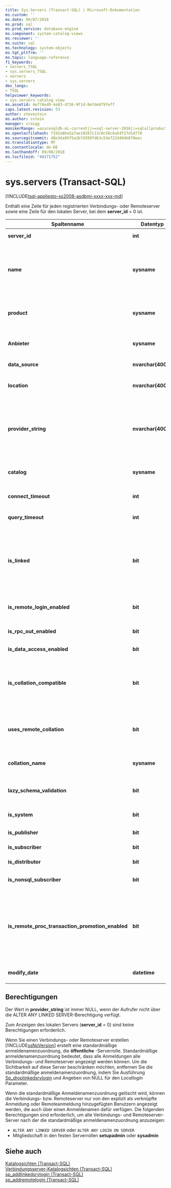```yaml
---
title: Sys.Servers (Transact-SQL) | Microsoft-Dokumentation
ms.custom: ''
ms.date: 09/07/2018
ms.prod: sql
ms.prod_service: database-engine
ms.component: system-catalog-views
ms.reviewer: ''
ms.suite: sql
ms.technology: system-objects
ms.tgt_pltfrm: ''
ms.topic: language-reference
f1_keywords:
- servers_TSQL
- sys.servers_TSQL
- servers
- sys.servers
dev_langs:
- TSQL
helpviewer_keywords:
- sys.servers catalog view
ms.assetid: 4e774ed9-4e83-4726-9f1d-8efde8f9feff
caps.latest.revision: 53
author: stevestein
ms.author: sstein
manager: craigg
monikerRange: =azuresqldb-mi-current||>=sql-server-2016||=sqlallproducts-allversions||>=sql-server-linux-2017
ms.openlocfilehash: f192a8ba5a7ae18287c13c8c58c6a54f27d14778
ms.sourcegitcommit: d8e3da95f5a2b7d3997d63c53e722d494b878eec
ms.translationtype: MT
ms.contentlocale: de-DE
ms.lasthandoff: 09/08/2018
ms.locfileid: "44171752"
---
```

# <a name="sysservers-transact-sql"></a>sys.servers (Transact-SQL)
[!INCLUDE[tsql-appliesto-ss2008-asdbmi-xxxx-xxx-md](../../includes/tsql-appliesto-ss2008-asdbmi-xxxx-xxx-md.md)]

  Enthält eine Zeile für jeden registrierten Verbindungs- oder Remoteserver sowie eine Zeile für den lokalen Server, bei dem **server_id** = 0 ist.  

|Spaltenname|Datentyp|Description|  
|-----------------|---------------|-----------------|  
|**server_id**|**int**|Lokale ID des Verbindungsservers.|  
|**name**|**sysname**|Wenn **Server_id** = 0, der zurückgegebene Wert ist, den Namen des Servers.<br /><br /> Wenn **Server_id** > 0 ist, der zurückgegebene Wert wird der lokale Name des Verbindungsservers.|  
|**product**|**sysname**|Der Produktname des Verbindungsservers. Der Wert "SQL Server" gibt an, eine andere Instanz von [!INCLUDE[ssNoVersion](../../includes/ssnoversion-md.md)].|  
|**Anbieter**|**sysname**|Der Name des OLE DB-Anbieters zum Herstellen einer Verbindung mit Verbindungsservern.|  
|**data_source**|**nvarchar(4000)**|Die Verbindungseigenschaft der OLE DB-Datenquelle.|  
|**location**|**nvarchar(4000)**|Die Verbindungseigenschaft des OLE DB-Standortes. Ist NULL, wenn nichts angegeben wird.|  
|**provider_string**|**nvarchar(4000)**|Die Verbindungseigenschaft der OLE DB-Anbieterzeichenfolge.<br /><br /> Besitzt den Wert NULL, wenn der Aufrufer nicht über die ALTER ANY LINKED SERVER-Berechtigung verfügt.|  
|**catalog**|**sysname**|Die Verbindungseigenschaft des OLE DB-Katalogs. Ist NULL, wenn nichts angegeben wird.|  
|**connect_timeout**|**int**|Das Verbindungstimeout in Sekunden. Ist 0, wenn nichts angegeben wird.|  
|**query_timeout**|**int**|Abfragetimeout in Sekunden. Ist 0, wenn nichts angegeben wird.|  
|**is_linked**|**bit**|0 = Ist ein Server im alten Format, der mithilfe von **sp_addserver**hinzugefügt wurde und ein anderes Verhalten hinsichtlich RPC und verteilter Transaktionen aufweist.<br /><br /> 1 = Standardverbindungsserver.|  
|**is_remote_login_enabled**|**bit**|RPC-Option ist so festgelegt, dass eingehende Remoteanmeldungen für diesen Server möglich sind.|  
|**is_rpc_out_enabled**|**bit**|Ausgehendes RPC (von diesem Server) wurde aktiviert.|  
|**is_data_access_enabled**|**bit**|Server wurde für verteilte Abfragen aktiviert.|  
|**is_collation_compatible**|**bit**|Wenn keine Sortierungsinformationen verfügbar sind, wird davon ausgegangen, dass die Sortierung von Remotedaten mit der von lokalen Daten kompatibel ist.|  
|**uses_remote_collation**|**bit**|Bei 1 verwenden Sie die vom Remoteserver gemeldete Sortierung; verwenden Sie andernfalls die von der nächsten Spalte angegebene Sortierung.|  
|**collation_name**|**sysname**|Name der zu verwendenden Sortierung, oder NULL bei Verwendung der lokalen Sortierung.|  
|**lazy_schema_validation**|**bit**|Bei 1 wird die Schemaüberprüfung zu Beginn der Abfrage nicht überprüft.|  
|**is_system**|**bit**|Auf diesen Server kann nur vom internen System zugegriffen werden.|  
|**is_publisher**|**bit**|Der Server ist ein Replikationsverleger.|  
|**is_subscriber**|**bit**|Der Server ist ein Replikationsabonnent.|  
|**is_distributor**|**bit**|Der Server ist ein Replikationsverteiler.|  
|**is_nonsql_subscriber**|**bit**|Der Server ist ein Replikationsabonnent ohne SQL Server.|  
|**is_remote_proc_transaction_promotion_enabled**|**bit**|Wenn diese Option auf 1 festgelegt ist und eine remote gespeicherte Prozedur aufgerufen wird, wird eine verteilte Transaktion gestartet und bei MS DTC eingetragen. Weitere Informationen finden Sie unter [sp_serveroption &#40;Transact-SQL&#41;](../../relational-databases/system-stored-procedures/sp-serveroption-transact-sql.md)erläutert.|  
|**modify_date**|**datetime**|Datum, an dem die Serverinformationen zuletzt geändert wurden.|  
  
## <a name="permissions"></a>Berechtigungen  
 Der Wert in **provider_string** ist immer NULL, wenn der Aufrufer nicht über die ALTER ANY LINKED SERVER-Berechtigung verfügt.  
  
 Zum Anzeigen des lokalen Servers (**server_id** = 0) sind keine Berechtigungen erforderlich.  
  
 Wenn Sie einen Verbindungs- oder Remoteserver erstellen [!INCLUDE[ssNoVersion](../../includes/ssnoversion-md.md)] erstellt eine standardmäßige anmeldenamenzuordnung, die **öffentliche** -Serverrolle. Standardmäßige anmeldenamenzuordnung bedeutet, dass alle Anmeldungen alle Verbindungs- und Remoteserver angezeigt werden können. Um die Sichtbarkeit auf diese Server beschränken möchten, entfernen Sie die standardmäßige anmeldenamenzuordnung, indem Sie Ausführung [Sp_droplinkedsrvlogin](../../relational-databases/system-stored-procedures/sp-droplinkedsrvlogin-transact-sql.md) und Angeben von NULL für den *Locallogin* Parameter.  
  
 Wenn die standardmäßige Anmeldenamenzuordnung gelöscht wird, können die Verbindungs- bzw. Remoteserver nur von den explizit als verknüpfte Anmeldung oder Remoteanmeldung hinzugefügten Benutzern angezeigt werden, die auch über einen Anmeldenamen dafür verfügen.  Die folgenden Berechtigungen sind erforderlich, um alle Verbindungs- und Remoteserver-Server nach der die standardmäßige anmeldenamenzuordnung anzuzeigen:  
  
- `ALTER ANY LINKED SERVER` oder `ALTER ANY LOGIN ON SERVER`  
- Mitgliedschaft in den festen Serverrollen **setupadmin** oder **sysadmin**  
  
## <a name="see-also"></a>Siehe auch  
 [Katalogsichten &#40;Transact-SQL&#41;](../../relational-databases/system-catalog-views/catalog-views-transact-sql.md)   
 [Verbindungsserver-Katalogsichten &#40;Transact-SQL&#41;](../../relational-databases/system-catalog-views/linked-servers-catalog-views-transact-sql.md)   
 [sp_addlinkedsrvlogin &#40;Transact-SQL&#41;](../../relational-databases/system-stored-procedures/sp-addlinkedsrvlogin-transact-sql.md)   
 [sp_addremotelogin &#40;Transact-SQL&#41;](../../relational-databases/system-stored-procedures/sp-addremotelogin-transact-sql.md)  
  
  
